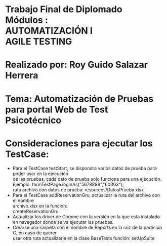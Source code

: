# Trabajo Final de Diplomado <br> Módulos : <br> AUTOMATIZACIÓN I <br> AGILE TESTING

# Realizado por: Roy Guido Salazar Herrera
# Tema: Automatización de Pruebas para portal Web de Test Psicotécnico

# Consideraciones para ejecutar los TestCase:
* Para el TestCase testStart, se dispondra varios datos de prueba para poder usar en la ejecución <br>
de las pruebas, cada dato de prueba solo funciona para una ejecución.<br>
 Ejemplo:  formTestPage.loginAs("5678888","60363"); <br>
 ruta archivo con datos de prueba: resources/DatosPrueba.xlsx <br> 
* Para el TestCase addReservationGru, actualizar la ruta del archivo con el nombre <br>
archivo.xlsx en la funcion:<br>
  createReservationGru
* Actualizar los driver de Chrome con la versión en la que esta instalado en navegador donde se va ejecutar las pruebas.
* Crearse una carpeta con el nombre de Reports en la raiz de la partición C, en caso de querer <br>
usar otra ruta actualizarla en la clase BaseTests función: setUpSuite
  
  
